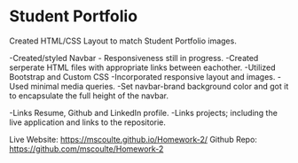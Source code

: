 # Student Portfolio

Created HTML/CSS Layout to match Student Portfolio images.

-Created/styled Navbar - Responsiveness still in progress.
-Created serperate HTML files with appropriate links between eachother.
-Utilized Bootstrap and Custom CSS 
-Incorporated responsive layout and images.
-Used minimal media queries.
-Set navbar-brand background color and got it to encapsulate the full height of the navbar.

-Links Resume, Github and LinkedIn profile.
-Links projects; including the live application and links to the repositorie.




Live Website: https://mscoulte.github.io/Homework-2/
Github Repo: https://github.com/mscoulte/Homework-2

